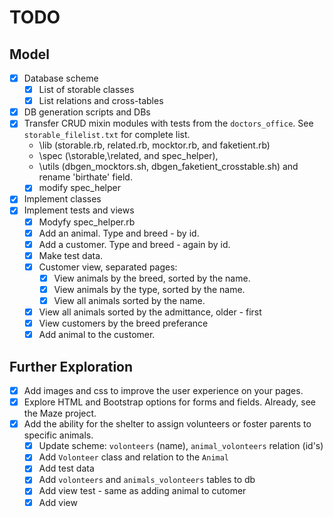 # TODO #

## Model ##

- [x] Database scheme
  - [x] List of storable classes
  - [x] List relations and cross-tables
- [x] DB generation scripts and DBs
- [x] Transfer CRUD mixin modules with tests from the ```doctors_office```. See ```storable_filelist.txt``` for complete list.
  - \lib (storable.rb, related.rb, mocktor.rb, and faketient.rb)
  - \spec (\storable,\related, and spec_helper),
  - \utils (dbgen_mocktors.sh, dbgen_faketient_crosstable.sh) and rename 'birthate' field.
  - [x] modify spec_helper
- [x] Implement classes
- [x] Implement tests and views
  - [x] Modyfy spec_helper.rb
  - [x] Add an animal.  Type and breed - by id.
  - [x] Add a customer.  Type and breed - again by id.
  - [x] Make test data.
  - [x] Customer view, separated pages:
    - [x] View animals by the breed, sorted by the name.
    - [x] View animals by the type, sorted by the name.
    - [x] View all animals sorted by the name.
  - [x] View all animals sorted by the admittance, older - first
  - [x] View customers by the breed preferance
  - [x] Add animal to the customer.

## Further Exploration ##

- [x] Add images and css to improve the user experience on your pages.
- [x] Explore HTML and Bootstrap options for forms and fields. Already, see the Maze project.
- [x] Add the ability for the shelter to assign volunteers or foster parents to specific animals.
  - [x] Update scheme: ```volonteers``` (name), ```animal_volonteers``` relation (id's)
  - [x] Add ```Volonteer``` class and relation to the ```Animal```
  - [x] Add test data
  - [x] Add ```volonteers``` and ```animals_volonteers``` tables to db
  - [x] Add view test - same as adding animal to cutomer
  - [x] Add view
